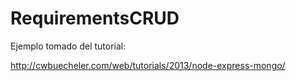 RequirementsCRUD
================

Ejemplo tomado del tutorial:

http://cwbuecheler.com/web/tutorials/2013/node-express-mongo/
